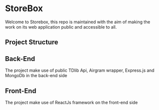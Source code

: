 # StoreBox
Welcome to Storebox, this repo is maintained with the aim of making the work on its web application public and accessible to all.

## Project Structure

## Back-End
The project make use of public TDlib Api, Airgram wrapper, Express.js and MongoDb in the back-end side

## Front-End
The project make use of ReactJs framework on the front-end side

